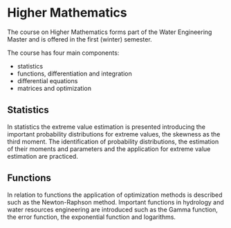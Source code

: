# Higher Mathematics
The course on Higher Mathematics forms part of the Water Engineering Master and is offered in the first (winter) semester.

The course has four main components:
- statistics
- functions, differentiation and integration
- differential equations
- matrices and optimization

## Statistics

In statistics the extreme value estimation is presented introducing the important probability distributions for extreme values, the skewness as the third moment. The identification of probability distributions, the estimation of their moments and parameters and the application for extreme value estimation are practiced. 

## Functions

In relation to functions the application of optimization methods is described such as the Newton-Raphson method. Important functions in hydrology and water resources engineering are introduced such as the Gamma function, the error function, the exponential function and logarithms. 
